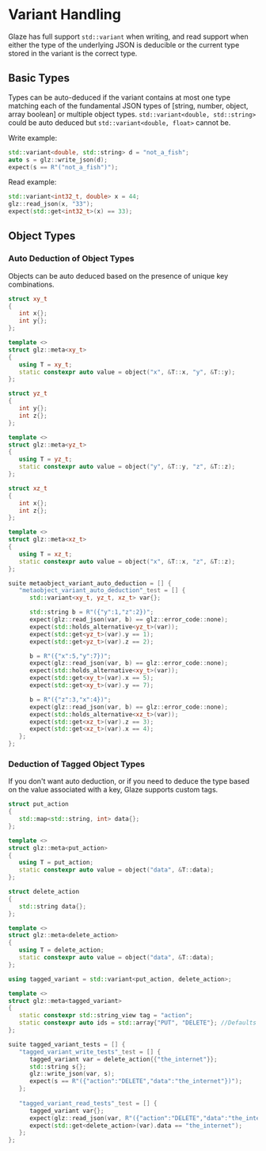 # Variant Handling

Glaze has full support `std::variant` when writing, and read support when either the type of the underlying JSON is deducible or the current type stored in the variant is the correct type. 

## Basic Types

Types can be auto-deduced if the variant contains at most one type matching each of the fundamental JSON types of [string, number, object, array boolean] or multiple object types. `std::variant<double, std::string>` could be auto deduced but `std::variant<double, float>` cannot be.

Write example:
```c++
std::variant<double, std::string> d = "not_a_fish";
auto s = glz::write_json(d);
expect(s == R"("not_a_fish")");
```

Read example:
```c++
std::variant<int32_t, double> x = 44;
glz::read_json(x, "33");
expect(std::get<int32_t>(x) == 33);
```

## Object Types

### Auto Deduction of Object Types
Objects can be auto deduced based on the presence of unique key combinations.
```c++
struct xy_t
{
   int x{};
   int y{};
};

template <>
struct glz::meta<xy_t>
{
   using T = xy_t;
   static constexpr auto value = object("x", &T::x, "y", &T::y);
};

struct yz_t
{
   int y{};
   int z{};
};

template <>
struct glz::meta<yz_t>
{
   using T = yz_t;
   static constexpr auto value = object("y", &T::y, "z", &T::z);
};

struct xz_t
{
   int x{};
   int z{};
};

template <>
struct glz::meta<xz_t>
{
   using T = xz_t;
   static constexpr auto value = object("x", &T::x, "z", &T::z);
};

suite metaobject_variant_auto_deduction = [] {
   "metaobject_variant_auto_deduction"_test = [] {
      std::variant<xy_t, yz_t, xz_t> var{};

      std::string b = R"({"y":1,"z":2})";
      expect(glz::read_json(var, b) == glz::error_code::none);
      expect(std::holds_alternative<yz_t>(var));
      expect(std::get<yz_t>(var).y == 1);
      expect(std::get<yz_t>(var).z == 2);

      b = R"({"x":5,"y":7})";
      expect(glz::read_json(var, b) == glz::error_code::none);
      expect(std::holds_alternative<xy_t>(var));
      expect(std::get<xy_t>(var).x == 5);
      expect(std::get<xy_t>(var).y == 7);

      b = R"({"z":3,"x":4})";
      expect(glz::read_json(var, b) == glz::error_code::none);
      expect(std::holds_alternative<xz_t>(var));
      expect(std::get<xz_t>(var).z == 3);
      expect(std::get<xz_t>(var).x == 4);
   };
};
```
### Deduction of Tagged Object Types
If you don't want auto deduction, or if you need to deduce the type based on the value associated with a key, Glaze supports custom tags.

```c++
struct put_action
{
   std::map<std::string, int> data{};
};

template <>
struct glz::meta<put_action>
{
   using T = put_action;
   static constexpr auto value = object("data", &T::data);
};

struct delete_action
{
   std::string data{};
};

template <>
struct glz::meta<delete_action>
{
   using T = delete_action;
   static constexpr auto value = object("data", &T::data);
};

using tagged_variant = std::variant<put_action, delete_action>;

template <>
struct glz::meta<tagged_variant>
{
   static constexpr std::string_view tag = "action";
   static constexpr auto ids = std::array{"PUT", "DELETE"}; //Defaults to glz::name_v of the type if ids is not supplied
};

suite tagged_variant_tests = [] {
   "tagged_variant_write_tests"_test = [] {
      tagged_variant var = delete_action{{"the_internet"}};
      std::string s{};
      glz::write_json(var, s);
      expect(s == R"({"action":"DELETE","data":"the_internet"})");
   };
   
   "tagged_variant_read_tests"_test = [] {
      tagged_variant var{};
      expect(glz::read_json(var, R"({"action":"DELETE","data":"the_internet"})") == glz::error_code::none);
      expect(std::get<delete_action>(var).data == "the_internet");
   };
};
```
